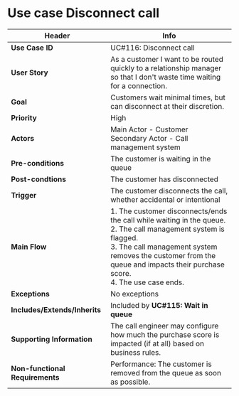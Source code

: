 # Use case Disconnect call

**Header** | **Info**
--- | ---
**Use Case ID** | UC#116: Disconnect call
**User Story** | As a customer I want to be routed quickly to a relationship manager so that I don't waste time waiting for a connection.
**Goal** | Customers wait minimal times, but can disconnect at their discretion.
**Priority** | High
**Actors** | Main Actor - Customer<br>Secondary Actor - Call management system
**Pre-conditions** | The customer is waiting in the queue
**Post-condtions** | The customer has disconnected
**Trigger** | The customer disconnects the call, whether accidental or intentional
**Main Flow** | 1. The customer disconnects/ends the call while waiting in the queue.<br>2. The call management system is flagged.<br>3. The call management system removes the customer from the queue and impacts their purchase score.<br>4. The use case ends.
**Exceptions** | No exceptions
**Includes/Extends/Inherits** | Included by **UC#115: Wait in queue**
**Supporting Information** | The call engineer may configure how much the purchase score is impacted (if at all) based on business rules.
**Non-functional Requirements** | Performance: The customer is removed from the queue as soon as possible.
